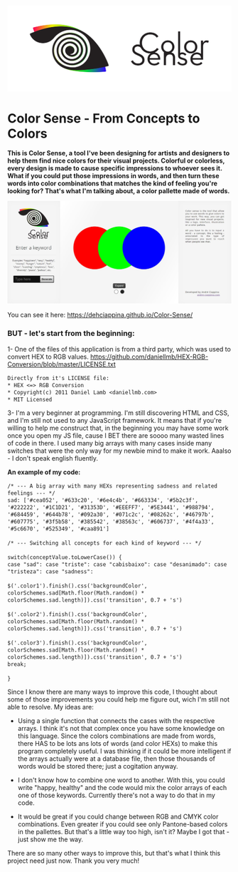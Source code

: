 <p align="center">
  <img src="github_header-01-compressor.jpg">
</p>

# Color Sense - From Concepts to Colors

**This is Color Sense, a tool I've been designing for artists and designers to help them find nice colors for their visual projects. Colorful or colorless, every design is made to cause specific impressions to whoever sees it. What if you could put those impressions in words, and then turn these words into color combinations that matches the kind of feeling you're looking for? That's what I'm talking about, a color pallette made of words.**

<img src="screen.JPG">

You can see it here:
https://dehciappina.github.io/Color-Sense/

### BUT - let's start from the beginning:

1- One of the files of this application is from a third party, which was used to convert HEX to RGB values.
https://github.com/daniellmb/HEX-RGB-Conversion/blob/master/LICENSE.txt

    Directly from it's LICENSE file:
    * HEX <=> RGB Conversion
    * Copyright(c) 2011 Daniel Lamb <daniellmb.com>
    * MIT Licensed

3- I'm a very beginner at programming. I'm still discovering HTML and CSS, and I'm still not used to any JavaScript framework. It means that if you're willing to help me construct that, in the beginning you may have some work once you open my JS file, cause I BET there are soooo many wasted lines of code in there. I used many big arrays with many cases inside many switches that were the only way for my newbie mind to make it work. Aaalso - I don't speak english fluently.

**An example of my code:**

```
/* --- A big array with many HEXs representing sadness and related feelings --- */
sad: ['#cea052', '#633c20', '#6e4c4b', '#663334', '#5b2c3f', '#222222', '#1C1D21', '#31353D', '#EEEFF7', '#5E3441', '#988794', '#684459', '#644b78', '#092a30', '#071c2c', '#08262c', '#46797b', '#607775', '#3f5b58', '#385542', '#38563c', '#606737', '#4f4a33', '#5c6670', '#525349', '#caa891']

/* --- Switching all concepts for each kind of keyword --- */

switch(conceptValue.toLowerCase()) {
case "sad": case "triste": case "cabisbaixo": case "desanimado": case "tristeza": case "sadness":
            
$('.color1').finish().css('backgroundColor', colorSchemes.sad[Math.floor(Math.random() * colorSchemes.sad.length)]).css('transition', 0.7 + 's')
            
$('.color2').finish().css('backgroundColor', colorSchemes.sad[Math.floor(Math.random() * colorSchemes.sad.length)]).css('transition', 0.7 + 's')
            
$('.color3').finish().css('backgroundColor', colorSchemes.sad[Math.floor(Math.random() * colorSchemes.sad.length)]).css('transition', 0.7 + 's')
break;

}
```

Since I know there are many ways to improve this code, I thought about some of those improvements you could help me figure out, wich I'm still not able to resolve. My ideas are:

- Using a single function that connects the cases with the respective arrays. I think it's not that complex once you have some knowledge on this language. Since the colors combinations are made from words, there HAS to be lots ans lots of words (and color HEXs) to make this program completely useful. I was thinking if it could be more intelligent if the arrays actually were at a database file, then those thousands of words would be stored there; just a cogitation anyway.

- I don't know how to combine one word to another. With this, you could write "happy, healthy" and the code would mix the color arrays of each one of those keywords. Currently there's not a way to do that in my code.

- It would be great if you could change between RGB and CMYK color combinations. Even greater if you could see only Pantone-based colors in the pallettes. But that's a little way too high, isn't it? Maybe I got that - just show me the way.

There are so many other ways to improve this, but that's what I think this project need just now.
Thank you very much!
